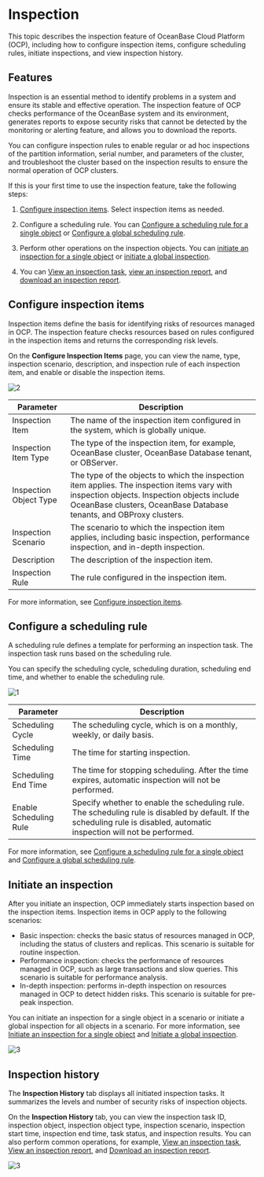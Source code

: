 # Inspection

This topic describes the inspection feature of OceanBase Cloud Platform (OCP), including how to configure inspection items, configure scheduling rules, initiate inspections, and view inspection history.

## Features

Inspection is an essential method to identify problems in a system and ensure its stable and effective operation. The inspection feature of OCP checks performance of the OceanBase system and its environment, generates reports to expose security risks that cannot be detected by the monitoring or alerting feature, and allows you to download the reports.

You can configure inspection rules to enable regular or ad hoc inspections of the partition information, serial number, and parameters of the cluster, and troubleshoot the cluster based on the inspection results to ensure the normal operation of OCP clusters.

If this is your first time to use the inspection feature, take the following steps:

1. [Configure inspection items](150.configure-inspection-items.md). Select inspection items as needed.

2. Configure a scheduling rule. You can [Configure a scheduling rule for a single object](200.configure-the-rules/100.configure-single-rules.md) or [Configure a global scheduling rule](200.configure-the-rules/200.configure-global-rules.md).

3. Perform other operations on the inspection objects. You can [initiate an inspection for a single object](400.initate-a-inspection/100.initate-single-inspection.md) or [initiate a global inspection](400.initate-a-inspection/200.initiate-global-inspection.md).

4. You can [View an inspection task](../300.use-the-inspection-feature/500.view-an-inspection-task.md), [view an inspection report](600.manage-inspection-report/100.view-inspection-report.md), and [download an inspection report](600.manage-inspection-report/200.download-inspection-report.md).

## Configure inspection items

Inspection items define the basis for identifying risks of resources managed in OCP. The inspection feature checks resources based on rules configured in the inspection items and returns the corresponding risk levels.

On the **Configure Inspection Items** page, you can view the name, type, inspection scenario, description, and inspection rule of each inspection item, and enable or disable the inspection items.

![2](https://obbusiness-private.oss-cn-shanghai.aliyuncs.com/doc/img/ocp/401/%E9%85%8D%E7%BD%AE%E5%B7%A1%E6%A3%80%E9%A1%B92.png)

| **Parameter** | **Description** |
| --- | --- |
| Inspection Item | The name of the inspection item configured in the system, which is globally unique.  |
| Inspection Item Type | The type of the inspection item, for example, OceanBase cluster, OceanBase Database tenant, or OBServer.  |
| Inspection Object Type | The type of the objects to which the inspection item applies. The inspection items vary with inspection objects. Inspection objects include OceanBase clusters, OceanBase Database tenants, and OBProxy clusters.  |
| Inspection Scenario | The scenario to which the inspection item applies, including basic inspection, performance inspection, and in-depth inspection.  |
| Description | The description of the inspection item.  |
| Inspection Rule | The rule configured in the inspection item.  |

For more information, see [Configure inspection items](150.configure-inspection-items.md).

## Configure a scheduling rule

A scheduling rule defines a template for performing an inspection task. The inspection task runs based on the scheduling rule.

You can specify the scheduling cycle, scheduling duration, scheduling end time, and whether to enable the scheduling rule.

![1](https://obbusiness-private.oss-cn-shanghai.aliyuncs.com/doc/img/ocp/401/%E9%85%8D%E7%BD%AE%E8%B0%83%E5%BA%A6%E8%A7%84%E5%88%992.png)

| **Parameter** | **Description** |
| --- | --- |
| Scheduling Cycle | The scheduling cycle, which is on a monthly, weekly, or daily basis.  |
| Scheduling Time | The time for starting inspection.  |
| Scheduling End Time | The time for stopping scheduling. After the time expires, automatic inspection will not be performed.  |
| Enable Scheduling Rule | Specify whether to enable the scheduling rule. The scheduling rule is disabled by default. If the scheduling rule is disabled, automatic inspection will not be performed.  |

For more information, see [Configure a scheduling rule for a single object](200.configure-the-rules/100.configure-single-rules.md) and [Configure a global scheduling rule](200.configure-the-rules/200.configure-global-rules.md).

## Initiate an inspection

After you initiate an inspection, OCP immediately starts inspection based on the inspection items. Inspection items in OCP apply to the following scenarios:

* Basic inspection: checks the basic status of resources managed in OCP, including the status of clusters and replicas. This scenario is suitable for routine inspection.
* Performance inspection: checks the performance of resources managed in OCP, such as large transactions and slow queries. This scenario is suitable for performance analysis.
* In-depth inspection: performs in-depth inspection on resources managed in OCP to detect hidden risks. This scenario is suitable for pre-peak inspection.

You can initiate an inspection for a single object in a scenario or initiate a global inspection for all objects in a scenario. For more information, see [Initiate an inspection for a single object](400.initate-a-inspection/100.initate-single-inspection.md) and [Initiate a global inspection](400.initate-a-inspection/200.initiate-global-inspection.md).

![3](https://obbusiness-private.oss-cn-shanghai.aliyuncs.com/doc/img/ocp/401/%E5%B7%A1%E6%A3%80%E5%88%97%E8%A1%A8.png)

## Inspection history

The **Inspection History** tab displays all initiated inspection tasks. It summarizes the levels and number of security risks of inspection objects.

On the **Inspection History** tab, you can view the inspection task ID, inspection object, inspection object type, inspection scenario, inspection start time, inspection end time, task status, and inspection results. You can also perform common operations, for example, [View an inspection task](../300.use-the-inspection-feature/500.view-an-inspection-task.md), [View an inspection report](600.manage-inspection-report/100.view-inspection-report.md), and [Download an inspection report](600.manage-inspection-report/200.download-inspection-report.md).

![3](https://obbusiness-private.oss-cn-shanghai.aliyuncs.com/doc/img/ocp/401/%E5%B7%A1%E6%A3%80%E5%8E%86%E5%8F%B2.png)
